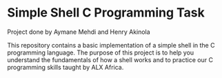 # Simple Shell C Programming Task

Project done by Aymane Mehdi and Henry Akinola

This repository contains a basic implementation of a simple shell in the C programming language. The purpose of this project is to help you understand the fundamentals of how a shell works and to practice our C programming skills taught by ALX Africa. 
